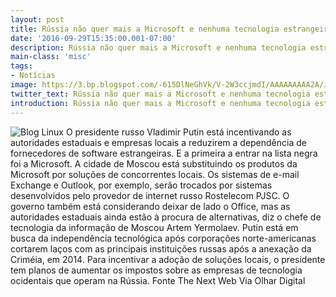 ```yaml
---
layout: post
title: Rússia não quer mais a Microsoft e nenhuma tecnologia estrangeira no país
date: '2016-09-29T15:35:00.001-07:00'
description: Rússia não quer mais a Microsoft e nenhuma tecnologia estrangeira no país
main-class: 'misc'
tags:
- Notícias
image: https://3.bp.blogspot.com/-615DlNeGhVk/V-2W3ccjmdI/AAAAAAAAA2A/JGU5hrRx4HEakp3uT-I1zvUpJpL9YnvZACLcB/s72-c/20160928104303_660_420.jpg
twitter_text: Rússia não quer mais a Microsoft e nenhuma tecnologia estrangeira no país
introduction: Rússia não quer mais a Microsoft e nenhuma tecnologia estrangeira no país
---
```

![Blog Linux](https://3.bp.blogspot.com/-615DlNeGhVk/V-2W3ccjmdI/AAAAAAAAA2A/JGU5hrRx4HEakp3uT-I1zvUpJpL9YnvZACLcB/s640/20160928104303_660_420.jpg "Blog Linux")
O presidente russo Vladimir Putin está incentivando as autoridades estaduais e empresas locais a reduzirem a dependência de fornecedores de software estrangeiras. E a primeira a entrar na lista negra foi a Microsoft.
A cidade de Moscou está substituindo os produtos da Microsoft por soluções de concorrentes locais. Os sistemas de e-mail Exchange e Outlook, por exemplo, serão trocados por sistemas desenvolvidos pelo provedor de internet russo Rostelecom PJSC.
O governo também está considerando deixar de lado o Office, mas as autoridades estaduais ainda estão à procura de alternativas, diz o chefe de tecnologia da informação de Moscou Artem Yermolaev.
Putin está em busca da independência tecnológica após corporações norte-americanas cortarem laços com as principais instituições russas após a anexação da Criméia, em 2014. Para incentivar a adoção de soluções locais, o presidente tem planos de aumentar os impostos sobre as empresas de tecnologia ocidentais que operam na Rússia.
Fonte The Next Web
Via Olhar Digital
